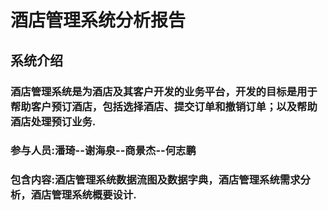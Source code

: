 # 酒店管理系统分析报告
## 系统介绍
### 酒店管理系统是为酒店及其客户开发的业务平台，开发的目标是用于帮助客户预订酒店，包括选择酒店、提交订单和撤销订单；以及帮助酒店处理预订业务.
### 参与人员:潘琦--谢海泉--商景杰--何志鹏
### 包含内容:酒店管理系统数据流图及数据字典，酒店管理系统需求分析，酒店管理系统概要设计.
